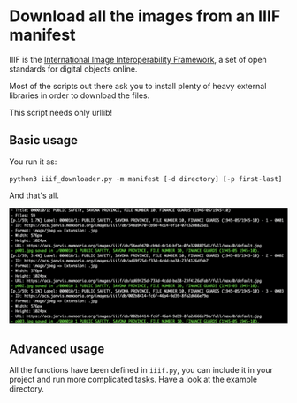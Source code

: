 # Download all the images from an IIIF manifest

IIIF is the [International Image Interoperability Framework](https://iiif.io/), a set of open standards for digital objects online.

Most of the scripts out there ask you to install plenty of heavy external libraries in order to download the files.

This script needs only urllib!

## Basic usage

You run it as:

```
python3 iiif_downloader.py -m manifest [-d directory] [-p first-last]
```

And that's all.

![Screenshot of the downloader.](img.png)

## Advanced usage

All the functions have been defined in `iiif.py`, you can include it in your project and run more complicated tasks. Have a look at the example directory.
